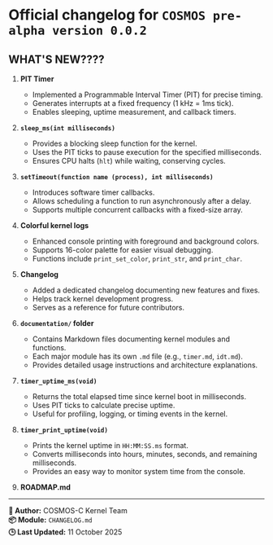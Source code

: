 # Official changelog for `COSMOS pre-alpha version 0.0.2`

## WHAT'S NEW????

1. **PIT Timer**  
   - Implemented a Programmable Interval Timer (PIT) for precise timing.  
   - Generates interrupts at a fixed frequency (1 kHz = 1ms tick).  
   - Enables sleeping, uptime measurement, and callback timers.

2. **`sleep_ms(int milliseconds)`**  
   - Provides a blocking sleep function for the kernel.  
   - Uses the PIT ticks to pause execution for the specified milliseconds.  
   - Ensures CPU halts (`hlt`) while waiting, conserving cycles.

3. **`setTimeout(function name (process), int milliseconds)`**  
   - Introduces software timer callbacks.  
   - Allows scheduling a function to run asynchronously after a delay.  
   - Supports multiple concurrent callbacks with a fixed-size array.

4. **Colorful kernel logs**  
   - Enhanced console printing with foreground and background colors.  
   - Supports 16-color palette for easier visual debugging.  
   - Functions include `print_set_color`, `print_str`, and `print_char`.

5. **Changelog**  
   - Added a dedicated changelog documenting new features and fixes.  
   - Helps track kernel development progress.  
   - Serves as a reference for future contributors.

6. **`documentation/` folder**  
   - Contains Markdown files documenting kernel modules and functions.  
   - Each major module has its own `.md` file (e.g., `timer.md`, `idt.md`).  
   - Provides detailed usage instructions and architecture explanations.

7. **`timer_uptime_ms(void)`**  
   - Returns the total elapsed time since kernel boot in milliseconds.  
   - Uses PIT ticks to calculate precise uptime.  
   - Useful for profiling, logging, or timing events in the kernel.

8. **`timer_print_uptime(void)`**  
   - Prints the kernel uptime in `HH:MM:SS.ms` format.  
   - Converts milliseconds into hours, minutes, seconds, and remaining milliseconds.  
   - Provides an easy way to monitor system time from the console.

9. **ROADMAP.md**
---
**🧠 Author:** COSMOS-C Kernel Team  
**📦 Module:** `CHANGELOG.md`  
**🕒 Last Updated:** 11 October 2025